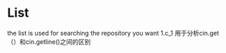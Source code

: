 # List
the list is used for searching the repository you want 
1.c_1
  用于分析cin.get（）和cin.getline()之间的区别

